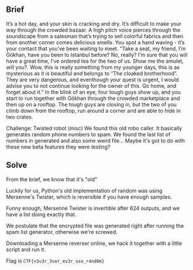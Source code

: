 ## Brief

It’s a hot day, and your skin is cracking and dry. It’s difficult to make your way through the crowded bazaar. A high pitch voice pierces through the soundscape from a salesman that’s trying to sell colorful fabrics and then from another corner comes delicious smells. You spot a hand waving - it’s your contact that you’ve been waiting to meet. "Take a seat, my friend, I’m Gökhan, have you been to Istanbul before? No, really? I’m sure that you will have a great time, I’ve ordered tea for the two of us. Show me the amulet, will you?. Wow, this is really something from my younger days, this is as mysterious as it is beautiful and belongs to “The cloaked brotherhood”. They are very dangerous, and eventhough your quest is urgent, I would advise you to not continue looking for the owner of this. Go home, and forget about it." In the blink of an eye, four tough guys show up, and you start to run together with Gökhan through the crowded marketplace and then up on a rooftop. The tough guys are closing in, but the two of you climb down from the rooftop, run around a corner and are able to hide in two crates.

Challenge: Twisted robot (misc)
We found this old robo caller. It basically generates random phone numbers to spam. We found the last list of numbers in generated and also some weird file... Maybe it's got to do with these new beta features they were testing? 

## Solve

From the brief, we know that it's "old"

Luckily for us, Python's old implementation of random was using Mersenne's Twister, which is reversible if you have enough samples.

Funny enough, Mersenne Twister is invertible after 624 outputs, and we have a list doing exactly that.

We postulate that the encrypted file was generated right after running the spam list generator, otherwise we're screwed.

Downloading a Mersenne reverser online, we hack it together with a little script and run it.

Flag is `CTF{n3v3r_3ver_ev3r_use_r4nd0m}`
